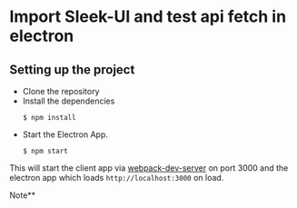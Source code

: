 # Import Sleek-UI and test api fetch in electron


## Setting up the project

- Clone the repository
- Install the dependencies
  ```
  $ npm install
  ```
- Start the Electron App.
  ```
  $ npm start
  ```

This will start the client app via [webpack-dev-server](https://github.com/webpack/webpack-dev-server) on port 3000 and the electron app which loads `http://localhost:3000` on load.

Note**

